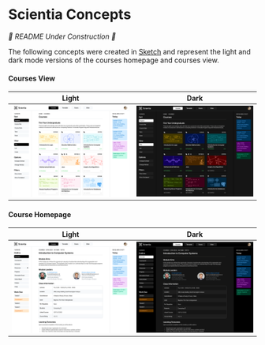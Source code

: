 # Scientia Concepts

_🚧 README Under Construction 🚧_

The following concepts were created in [Sketch](https://www.sketch.com) and represent the light and dark mode versions of the courses homepage and courses view. 

#### Courses View
Light                                                 |  Dark
:----------------------------------------------------:|:--------------------------------------------------:
![Course Homepage - Light](course-view-desk-light.png)|![Course Homepage - Dark](course-view-desk-dark.png)  

#### Course Homepage
Light                                              |  Dark
:-------------------------------------------------:|:-----------------------------------------------:
![Courses View - Light](course-home-desk-light.png)|![Courses View - Dark](course-home-desk-dark.png)
